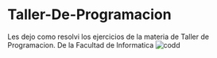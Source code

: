 # Taller-De-Programacion
Les dejo como resolvi los ejercicios de la materia de Taller de Programacion. De la Facultad de Informatica
![codd](https://github.com/Giancardonee/Taller-De-Programacion/assets/114377978/ef66d21c-4e34-45f2-b38a-ed8af7b6c1a1)
